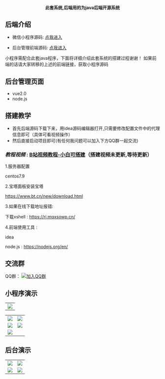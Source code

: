 <h4 align="center">此套系统,后端用的为java后端开源系统</h4>

## 后端介绍

* 微信小程序源码: [点我进入](https://gitee.com/e0cia/chatgpt_wechat_font)

* 后台管理前端源码: [点我进入](https://gitee.com/e0cia/chatgpt_wechat_manager)

小程序需配合此套java程序，下面将详细介绍此套系统的搭建过程谢谢！
如果前端的话请大家转移的上述的前端链接，获取小程序源码

## 后台管理页面

* vue2.0
* node.js

## 搭建教学

* 首先后端源码下载下来，用idea源码编辑器打开,只需要修改配置文件中的代理信息即可（具体可看视频操作）
* 然后直接启动项目即可(有任何我问题可以加入下方QQ群一起交流)

###  **_教程视频_**  : [B站视频教程-小白可搭建](https://space.bilibili.com/342298458/channel/seriesdetail?sid=3077994&ctype=0)（搭建视频未更新,等待更新）


1.服务器配置

centos7.9

2.宝塔面板安装宝塔

https://www.bt.cn/new/download.html

3.如果在线下载地址报错:

下载xshell : https://rj.mqxsowp.cn/

4.前端使用工具 : 

idea

node.js : https://nodejs.org/en/



## 交流群

QQ群： [![加入QQ群](https://image.hongchiqingyun.com/qqgroup.jpg)](https://qm.qq.com/cgi-bin/qm/qr?k=r9wUrNxH5gX-EdMMdN4cVOt8MyQV2MnL&jump_from=webapi&authKey=UHRma7Iwg1U6UtlS9tWVEfhcU0WaNJuwRW3H1NHNDQjIkIvCpjC/RdNwFaMjxF3W) 


## 小程序演示
<table>
    <tr>
        <td><img src="https://image.hongchiqingyun.com/gh_35c30216652f_258.jpg"/></td>
    </tr>
</table>

<table>
    <tr>
        <td><img src="https://image.hongchiqingyun.com/1.jpg"/></td>
        <td><img src="https://image.hongchiqingyun.com/2.jpg"/></td>
    </tr>
    <tr>
        <td><img src="https://image.hongchiqingyun.com/3.jpg"/></td>
        <td><img src="https://image.hongchiqingyun.com/4.jpg"/></td>
    </tr>
    <tr>
        <td><img src="https://image.hongchiqingyun.com/5.jpg"/></td>
    </tr>	 
 
</table>





## 后台演示
<table>
    <tr>
        <td><img src="https://image.hongchiqingyun.com/hou1.png"/></td>
        <td><img src="https://image.hongchiqingyun.com/hou2.png"/></td>
    </tr>
    <tr>
        <td><img src="https://image.hongchiqingyun.com/hou3.png"/></td>
        <td><img src="https://image.hongchiqingyun.com/hou4.png"/></td>
    </tr>
 
</table>
